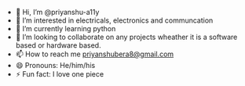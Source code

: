 - 👋 Hi, I’m @priyanshu-a11y
- 👀 I’m interested in electricals, electronics and communcation
- 🌱 I’m currently learning python
- 💞️ I’m looking to collaborate on any projects wheather it is a software based or hardware based.
- 📫 How to reach me priyanshubera8@gmail.com
- 😄 Pronouns: He/him/his
- ⚡ Fun fact: I love one piece

<!---
priyanshu-a11y/priyanshu-a11y is a ✨ special ✨ repository because its `README.md` (this file) appears on your GitHub profile.
You can click the Preview link to take a look at your changes.
--->
